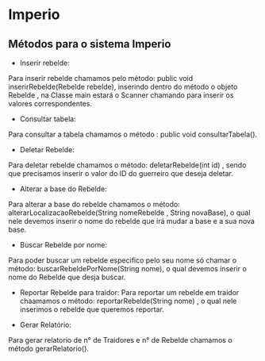 # Imperio
## Métodos para o sistema Imperio

- Inserir rebelde:

Para inserir rebelde chamamos pelo método:
public void inserirRebelde(Rebelde rebelde), inserindo dentro do método o objeto Rebelde , na Classe main estará o Scanner chamando para inserir os valores correspondentes.

- Consultar tabela:

Para consultar a tabela chamamos o método : public void consultarTabela().

- Deletar Rebelde:

Para deletar rebelde chamamos o método: deletarRebelde(int id) , sendo que precisamos inserir o valor do ID do guerreiro que deseja deletar.

- Alterar a base do Rebelde:

Para alterar a base do rebelde chamamos o método: alterarLocalizacaoRebelde(String nomeRebelde , String novaBase), o qual nele devemos inserir o nome do rebelde que irá mudar a base e a sua nova base.

- Buscar Rebelde por nome:

Para poder buscar um rebelde especifico pelo seu nome só chamar o método: buscarRebeldePorNome(String nome), o qual devemos inserir o nome do Rebelde que desja buscar.

- Reportar Rebelde para traidor:
Para reportar um rebelde em traidor chaamamos o método: reportarRebelde(String nome) , o qual nele inserimos o rebelde que queremos reportar.

- Gerar Relatório:

Para gerar relatorio de n° de Traidores e n° de Rebelde chamamos o método gerarRelatorio().





